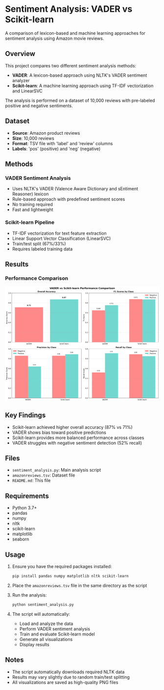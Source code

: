 # Sentiment Analysis: VADER vs Scikit-learn

A comparison of lexicon-based and machine learning approaches for sentiment analysis using Amazon movie reviews.

## Overview

This project compares two different sentiment analysis methods:
- **VADER**: A lexicon-based approach using NLTK's VADER sentiment analyzer
- **Scikit-learn**: A machine learning approach using TF-IDF vectorization and LinearSVC

The analysis is performed on a dataset of 10,000 reviews with pre-labeled positive and negative sentiments.

## Dataset

- **Source**: Amazon product reviews
- **Size**: 10,000 reviews
- **Format**: TSV file with 'label' and 'review' columns
- **Labels**: 'pos' (positive) and 'neg' (negative)

## Methods

### VADER Sentiment Analysis
- Uses NLTK's VADER (Valence Aware Dictionary and sEntiment Reasoner) lexicon
- Rule-based approach with predefined sentiment scores
- No training required
- Fast and lightweight

### Scikit-learn Pipeline
- TF-IDF vectorization for text feature extraction
- Linear Support Vector Classification (LinearSVC)
- Train/test split (67%/33%)
- Requires labeled training data

## Results

### Performance Comparison
![Performance Comparison](performance_comparison.png)


## Key Findings

- Scikit-learn achieved higher overall accuracy (87% vs 71%)
- VADER shows bias toward positive predictions
- Scikit-learn provides more balanced performance across classes
- VADER struggles with negative sentiment detection (52% recall)

## Files

- `sentiment_analysis.py`: Main analysis script
- `amazonreviews.tsv`: Dataset file
- `README.md`: This file

## Requirements

- Python 3.7+
- pandas
- numpy
- nltk
- scikit-learn
- matplotlib
- seaborn

## Usage

1. Ensure you have the required packages installed:
   ```bash
   pip install pandas numpy matplotlib nltk scikit-learn
   ```

2. Place the `amazonreviews.tsv` file in the same directory as the script

3. Run the analysis:
   ```bash
   python sentiment_analysis.py
   ```

4. The script will automatically:
   - Load and analyze the data
   - Perform VADER sentiment analysis
   - Train and evaluate Scikit-learn model
   - Generate all visualizations
   - Display results

## Notes

- The script automatically downloads required NLTK data
- Results may vary slightly due to random train/test splitting
- All visualizations are saved as high-quality PNG files
